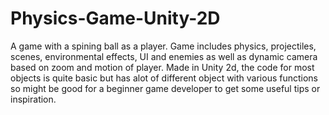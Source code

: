 # Physics-Game-Unity-2D
A game with a spining ball as a player. Game includes physics, projectiles, scenes, environmental effects, UI and enemies as well as dynamic camera based on zoom and motion of player.
Made in Unity 2d, the code for most objects is quite basic but has alot of different object with various functions so might be good for a beginner game developer to get some useful tips or inspiration. 

